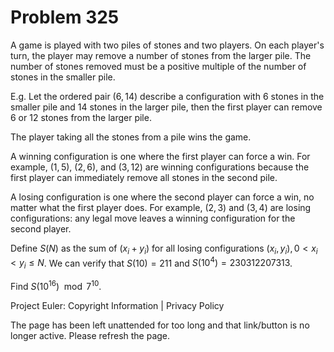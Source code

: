 #   Problem 325

   A game is played with two piles of stones and two players.
   On each player's turn, the player may remove a number of stones from the
   larger pile.
   The number of stones removed must be a positive multiple of the number of
   stones in the smaller pile.

   E.g. Let the ordered pair $(6,14)$ describe a configuration with 6 stones
   in the smaller pile and 14 stones in the larger pile, then the first
   player can remove 6 or 12 stones from the larger pile.

   The player taking all the stones from a pile wins the game.

   A winning configuration is one where the first player can force a win. For
   example, $(1,5)$, $(2,6)$, and $(3,12)$ are winning configurations because
   the first player can immediately remove all stones in the second pile.

   A losing configuration is one where the second player can force a win, no
   matter what the first player does. For example, $(2,3)$ and $(3,4)$ are
   losing configurations: any legal move leaves a winning configuration for
   the second player.

   Define $S(N)$ as the sum of $(x_i + y_i)$ for all losing configurations
   $(x_i, y_i), 0 \lt x_i \lt y_i \le N$.
   We can verify that $S(10) = 211$ and $S(10^4) = 230312207313$.

   Find $S(10^{16}) \mod 7^{10}$.

   Project Euler: Copyright Information | Privacy Policy

   The page has been left unattended for too long and that link/button is no
   longer active. Please refresh the page.
